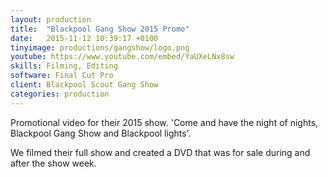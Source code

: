 ```yaml
---
layout: production
title:  "Blackpool Gang Show 2015 Promo"
date:   2015-11-12 10:39:17 +0100
tinyimage: productions/gangshow/logo.png
youtube: https://www.youtube.com/embed/YaUXeLNx8sw
skills: Filming, Editing
software: Final Cut Pro
client: Blackpool Scout Gang Show
categories: production
---
```

<!--The date is in american format, sorry!-->
<!--For the youtube link, copy from the videos page, an example would be 'https://www.youtube.com/embed/rT26VIe_VBQ'-->
<!-- Tinyimage must be 500 x 500 pixels, make background transparent (looks better but optional), url is from the /images directory -->
<!-- Write the description below, no character limit -->

Promotional video for their 2015 show. 'Come and have the night of nights, Blackpool Gang Show and Blackpool lights'. 

We filmed their full show and created a DVD that was for sale during and after the show week. 